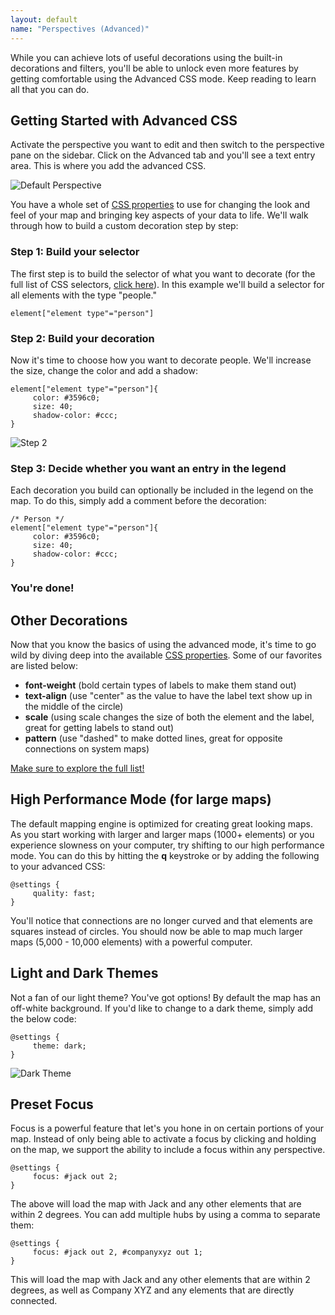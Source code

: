 ```yaml
---
layout: default
name: "Perspectives (Advanced)"
---
```


While you can achieve lots of useful decorations using the built-in decorations and filters, you'll be able to unlock even more features by getting comfortable using the Advanced CSS mode. Keep reading to learn all that you can do.

## Getting Started with Advanced CSS

Activate the perspective you want to edit and then switch to the perspective pane on the sidebar. Click on the Advanced tab and you'll see a text entry area. This is where you add the advanced CSS.

<img src="/images/default-perspective.png" alt="Default Perspective">

You have a whole set of [CSS properties](/references/css-property-reference.html) to use for changing the look and feel of your map and bringing key aspects of your data to life. We'll walk through how to build a custom decoration step by step:

### Step 1: Build your selector

The first step is to build the selector of what you want to decorate (for the full list of CSS selectors, [click here](/references/css-selector-reference.html)). In this example we'll build a selector for all elements with the type "people."

```
element["element type"="person"]

```
### Step 2: Build your decoration

Now it's time to choose how you want to decorate people. We'll increase the size, change the color and add a shadow:

```
element["element type"="person"]{
     color: #3596c0;
     size: 40;
     shadow-color: #ccc;
}
```
<img src="/images/person-shadow.png" alt="Step 2">

### Step 3: Decide whether you want an entry in the legend

Each decoration you build can optionally be included in the legend on the map. To do this, simply add a comment before the decoration:

```
/* Person */
element["element type"="person"]{
     color: #3596c0;
     size: 40;
     shadow-color: #ccc;
}
```
### You're done!

## Other Decorations

Now that you know the basics of using the advanced mode, it's time to go wild by diving deep into the available [CSS properties](/references/css-property-reference.html). Some of our favorites are listed below:

* **font-weight** (bold certain types of labels to make them stand out)
* **text-align** (use "center" as the value to have the label text show up in the middle of the circle)
* **scale** (using scale changes the size of both the element and the label, great for getting labels to stand out)
* **pattern** (use "dashed" to make dotted lines, great for opposite connections on system maps)

[Make sure to explore the full list!](/references/css-property-reference.html)

## High Performance Mode (for large maps)

The default mapping engine is optimized for creating great looking maps. As you start working with larger and larger maps (1000+ elements) or you experience slowness on your computer, try shifting to our high performance mode. You can do this by hitting the **q** keystroke or by adding the following to your advanced CSS:

```
@settings {
     quality: fast;
}
```
You'll notice that connections are no longer curved and that elements are squares instead of circles. You should now be able to map much larger maps (5,000 - 10,000 elements) with a powerful computer.

## Light and Dark Themes

Not a fan of our light theme? You've got options! By default the map has an off-white background. If you'd like to change to a dark theme, simply add the below code:

```
@settings {
     theme: dark;
}
```
<img src="/images/person-shadow-dark.png" alt="Dark Theme">

## Preset Focus

Focus is a powerful feature that let's you hone in on certain portions of your map. Instead of only being able to activate a focus by clicking and holding on the map, we support the ability to include a focus within any perspective.

```
@settings {
     focus: #jack out 2;
}
```
The above will load the map with Jack and any other elements that are within 2 degrees. You can add multiple hubs by using a comma to separate them:

```
@settings {
     focus: #jack out 2, #companyxyz out 1;
}
```
This will load the map with Jack and any other elements that are within 2 degrees, as well as Company XYZ and any elements that are directly connected.

